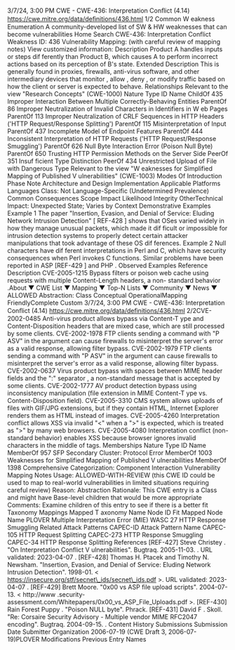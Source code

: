 3/7/24, 3:00 PM CWE - CWE-436: Interpretation Conﬂict (4.14)
https://cwe.mitre.org/data/deﬁnitions/436.html 1/2
Common W eakness Enumeration
A community-developed list of SW & HW weaknesses that can become
vulnerabilities
Home Search
CWE-436: Interpretation Conflict
Weakness ID: 436
Vulnerability Mapping: (with careful review of mapping notes)
View customized information:
 Description
Product A handles inputs or steps dif ferently than Product B, which causes A to perform incorrect actions based on its perception of
B's state.
 Extended Description
This is generally found in proxies, firewalls, anti-virus software, and other intermediary devices that monitor , allow , deny , or modify
traffic based on how the client or server is expected to behave.
 Relationships
 Relevant to the view "Research Concepts" (CWE-1000)
Nature Type ID Name
ChildOf 435 Improper Interaction Between Multiple Correctly-Behaving Entities
ParentOf 86 Improper Neutralization of Invalid Characters in Identifiers in W eb Pages
ParentOf 113 Improper Neutralization of CRLF Sequences in HTTP Headers ('HTTP Request/Response
Splitting')
ParentOf 115 Misinterpretation of Input
ParentOf 437 Incomplete Model of Endpoint Features
ParentOf 444 Inconsistent Interpretation of HTTP Requests ('HTTP Request/Response Smuggling')
ParentOf 626 Null Byte Interaction Error (Poison Null Byte)
ParentOf 650 Trusting HTTP Permission Methods on the Server Side
PeerOf 351 Insuf ficient Type Distinction
PeerOf 434 Unrestricted Upload of File with Dangerous Type
 Relevant to the view "W eaknesses for Simplified Mapping of Published V ulnerabilities" (CWE-1003)
 Modes Of Introduction
Phase Note
Architecture and Design
Implementation
 Applicable Platforms
Languages
Class: Not Language-Specific (Undetermined Prevalence)
 Common Consequences
Scope Impact Likelihood
Integrity
OtherTechnical Impact: Unexpected State; Varies by Context
 Demonstrative Examples
Example 1
The paper "Insertion, Evasion, and Denial of Service: Eluding Network Intrusion Detection" [ REF-428 ] shows that OSes varied widely
in how they manage unusual packets, which made it dif ficult or impossible for intrusion detection systems to properly detect certain
attacker manipulations that took advantage of these OS dif ferences.
Example 2
Null characters have dif ferent interpretations in Perl and C, which have security consequences when Perl invokes C functions. Similar
problems have been reported in ASP [REF-429 ] and PHP .
 Observed Examples
Reference Description
CVE-2005-1215 Bypass filters or poison web cache using requests with multiple Content-Length headers, a non-
standard behavior .About ▼ CWE List ▼ Mapping ▼ Top-N Lists ▼ Community ▼ News ▼
ALLOWED
Abstraction: Class
Conceptual OperationalMapping
FriendlyComplete Custom
3/7/24, 3:00 PM CWE - CWE-436: Interpretation Conﬂict (4.14)
https://cwe.mitre.org/data/deﬁnitions/436.html 2/2CVE-2002-0485 Anti-virus product allows bypass via Content-T ype and Content-Disposition headers that are mixed
case, which are still processed by some clients.
CVE-2002-1978 FTP clients sending a command with "P ASV" in the argument can cause firewalls to misinterpret the
server's error as a valid response, allowing filter bypass.
CVE-2002-1979 FTP clients sending a command with "P ASV" in the argument can cause firewalls to misinterpret the
server's error as a valid response, allowing filter bypass.
CVE-2002-0637 Virus product bypass with spaces between MIME header fields and the ":" separator , a non-standard
message that is accepted by some clients.
CVE-2002-1777 AV product detection bypass using inconsistency manipulation (file extension in MIME Content-T ype
vs. Content-Disposition field).
CVE-2005-3310 CMS system allows uploads of files with GIF/JPG extensions, but if they contain HTML, Internet
Explorer renders them as HTML instead of images.
CVE-2005-4260 Interpretation conflict allows XSS via invalid "<" when a ">" is expected, which is treated as ">" by
many web browsers.
CVE-2005-4080 Interpretation conflict (non-standard behavior) enables XSS because browser ignores invalid
characters in the middle of tags.
 Memberships
Nature Type ID Name
MemberOf 957 SFP Secondary Cluster: Protocol Error
MemberOf 1003 Weaknesses for Simplified Mapping of Published V ulnerabilities
MemberOf 1398 Comprehensive Categorization: Component Interaction
 Vulnerability Mapping Notes
Usage: ALLOWED-WITH-REVIEW
(this CWE ID could be used to map to real-world vulnerabilities in limited situations requiring careful review)
Reason: Abstraction
Rationale:
This CWE entry is a Class and might have Base-level children that would be more appropriate
Comments:
Examine children of this entry to see if there is a better fit
 Taxonomy Mappings
Mapped T axonomy Name Node ID Fit Mapped Node Name
PLOVER Multiple Interpretation Error (MIE)
WASC 27 HTTP Response Smuggling
 Related Attack Patterns
CAPEC-ID Attack Pattern Name
CAPEC-105 HTTP Request Splitting
CAPEC-273 HTTP Response Smuggling
CAPEC-34 HTTP Response Splitting
 References
[REF-427] Steve Christey . "On Interpretation Conflict V ulnerabilities". Bugtraq. 2005-11-03.
. URL validated: 2023-04-07 .
[REF-428] Thomas H. Ptacek and Timothy N. Newsham. "Insertion, Evasion, and Denial of Service: Eluding Network Intrusion
Detection". 1998-01. < https://insecure.org/stf/secnet\_ids/secnet\_ids.pdf >. URL validated: 2023-04-07 .
[REF-429] Brett Moore. "0x00 vs ASP file upload scripts". 2004-07-13. < http://www .security-
assessment.com/Whitepapers/0x00\_vs\_ASP\_File\_Uploads.pdf >.
[REF-430] Rain Forest Puppy . "Poison NULL byte". Phrack.
[REF-431] David F . Skoll. "Re: Corsaire Security Advisory - Multiple vendor MIME RFC2047 encoding". Bugtraq. 2004-09-15.
.
 Content History
 Submissions
Submission Date Submitter Organization
2006-07-19
(CWE Draft 3, 2006-07-19)PLOVER
 Modifications
 Previous Entry Names
